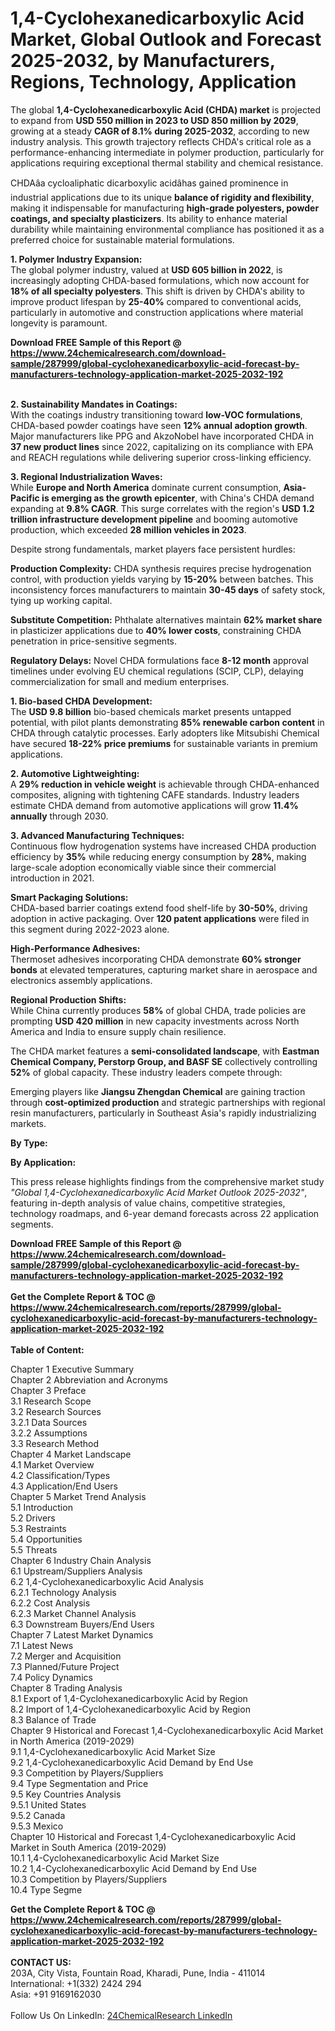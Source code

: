 <h1>1,4-Cyclohexanedicarboxylic Acid Market, Global Outlook and Forecast 2025-2032, by Manufacturers, Regions, Technology, Application</h1><p>The global <strong>1,4-Cyclohexanedicarboxylic Acid (CHDA) market</strong> is projected to expand from <strong>USD 550 million in 2023 to USD 850 million by 2029</strong>, growing at a steady <strong>CAGR of 8.1% during 2025-2032</strong>, according to new industry analysis. This growth trajectory reflects CHDA's critical role as a performance-enhancing intermediate in polymer production, particularly for applications requiring exceptional thermal stability and chemical resistance.</p><p>CHDAâa cycloaliphatic dicarboxylic acidâhas gained prominence in industrial applications due to its unique <strong>balance of rigidity and flexibility</strong>, making it indispensable for manufacturing <strong>high-grade polyesters, powder coatings, and specialty plasticizers</strong>. Its ability to enhance material durability while maintaining environmental compliance has positioned it as a preferred choice for sustainable material formulations.</p><p><strong>1. Polymer Industry Expansion:</strong><br>
The global polymer industry, valued at <strong>USD 605 billion in 2022</strong>, is increasingly adopting CHDA-based formulations, which now account for <strong>18% of all specialty polyesters</strong>. This shift is driven by CHDA's ability to improve product lifespan by <strong>25-40%</strong> compared to conventional acids, particularly in automotive and construction applications where material longevity is paramount.</p><div><b>Download FREE Sample of this Report @ 
            <a href="https://www.24chemicalresearch.com/download-sample/287999/global-cyclohexanedicarboxylic-acid-forecast-by-manufacturers-technology-application-market-2025-2032-192">
            https://www.24chemicalresearch.com/download-sample/287999/global-cyclohexanedicarboxylic-acid-forecast-by-manufacturers-technology-application-market-2025-2032-192</a></b></div><br><p><strong>2. Sustainability Mandates in Coatings:</strong><br>
With the coatings industry transitioning toward <strong>low-VOC formulations</strong>, CHDA-based powder coatings have seen <strong>12% annual adoption growth</strong>. Major manufacturers like PPG and AkzoNobel have incorporated CHDA in <strong>37 new product lines</strong> since 2022, capitalizing on its compliance with EPA and REACH regulations while delivering superior cross-linking efficiency.</p><p><strong>3. Regional Industrialization Waves:</strong><br>
While <strong>Europe and North America</strong> dominate current consumption, <strong>Asia-Pacific is emerging as the growth epicenter</strong>, with China's CHDA demand expanding at <strong>9.8% CAGR</strong>. This surge correlates with the region's <strong>USD 1.2 trillion infrastructure development pipeline</strong> and booming automotive production, which exceeded <strong>28 million vehicles in 2023</strong>.</p><p>Despite strong fundamentals, market players face persistent hurdles:</p><p><strong>Production Complexity:</strong> CHDA synthesis requires precise hydrogenation control, with production yields varying by <strong>15-20%</strong> between batches. This inconsistency forces manufacturers to maintain <strong>30-45 days</strong> of safety stock, tying up working capital.</p><p><strong>Substitute Competition:</strong> Phthalate alternatives maintain <strong>62% market share</strong> in plasticizer applications due to <strong>40% lower costs</strong>, constraining CHDA penetration in price-sensitive segments.</p><p><strong>Regulatory Delays:</strong> Novel CHDA formulations face <strong>8-12 month</strong> approval timelines under evolving EU chemical regulations (SCIP, CLP), delaying commercialization for small and medium enterprises.</p><p><strong>1. Bio-based CHDA Development:</strong><br>
The <strong>USD 9.8 billion</strong> bio-based chemicals market presents untapped potential, with pilot plants demonstrating <strong>85% renewable carbon content</strong> in CHDA through catalytic processes. Early adopters like Mitsubishi Chemical have secured <strong>18-22% price premiums</strong> for sustainable variants in premium applications.</p><p><strong>2. Automotive Lightweighting:</strong><br>
A <strong>29% reduction in vehicle weight</strong> is achievable through CHDA-enhanced composites, aligning with tightening CAFE standards. Industry leaders estimate CHDA demand from automotive applications will grow <strong>11.4% annually</strong> through 2030.</p><p><strong>3. Advanced Manufacturing Techniques:</strong><br>
Continuous flow hydrogenation systems have increased CHDA production efficiency by <strong>35%</strong> while reducing energy consumption by <strong>28%</strong>, making large-scale adoption economically viable since their commercial introduction in 2021.</p><p><strong>Smart Packaging Solutions:</strong><br>
	CHDA-based barrier coatings extend food shelf-life by <strong>30-50%</strong>, driving adoption in active packaging. Over <strong>120 patent applications</strong> were filed in this segment during 2022-2023 alone.</p><p><strong>High-Performance Adhesives:</strong><br>
	Thermoset adhesives incorporating CHDA demonstrate <strong>60% stronger bonds</strong> at elevated temperatures, capturing market share in aerospace and electronics assembly applications.</p><p><strong>Regional Production Shifts:</strong><br>
	While China currently produces <strong>58%</strong> of global CHDA, trade policies are prompting <strong>USD 420 million</strong> in new capacity investments across North America and India to ensure supply chain resilience.</p><p>The CHDA market features a <strong>semi-consolidated landscape</strong>, with <strong>Eastman Chemical Company, Perstorp Group, and BASF SE</strong> collectively controlling <strong>52%</strong> of global capacity. These industry leaders compete through:</p><p>Emerging players like <strong>Jiangsu Zhengdan Chemical</strong> are gaining traction through <strong>cost-optimized production</strong> and strategic partnerships with regional resin manufacturers, particularly in Southeast Asia's rapidly industrializing markets.</p><p><strong>By Type:</strong></p><p><strong>By Application:</strong></p><p>This press release highlights findings from the comprehensive market study <em>"Global 1,4-Cyclohexanedicarboxylic Acid Market Outlook 2025-2032"</em>, featuring in-depth analysis of value chains, competitive strategies, technology roadmaps, and 6-year demand forecasts across 22 application segments.</p><div><b>Download FREE Sample of this Report @ 
            <a href="https://www.24chemicalresearch.com/download-sample/287999/global-cyclohexanedicarboxylic-acid-forecast-by-manufacturers-technology-application-market-2025-2032-192">
            https://www.24chemicalresearch.com/download-sample/287999/global-cyclohexanedicarboxylic-acid-forecast-by-manufacturers-technology-application-market-2025-2032-192</a></b></div><br><div><b>Get the Complete Report & TOC @ 
            <a href="https://www.24chemicalresearch.com/reports/287999/global-cyclohexanedicarboxylic-acid-forecast-by-manufacturers-technology-application-market-2025-2032-192">
            https://www.24chemicalresearch.com/reports/287999/global-cyclohexanedicarboxylic-acid-forecast-by-manufacturers-technology-application-market-2025-2032-192</a></b></div><br>
            <b>Table of Content:</b><p>Chapter 1 Executive Summary<br />
Chapter 2 Abbreviation and Acronyms<br />
Chapter 3 Preface<br />
3.1 Research Scope<br />
3.2 Research Sources<br />
3.2.1 Data Sources<br />
3.2.2 Assumptions<br />
3.3 Research Method<br />
Chapter 4 Market Landscape<br />
4.1 Market Overview<br />
4.2 Classification/Types<br />
4.3 Application/End Users<br />
Chapter 5 Market Trend Analysis<br />
5.1 Introduction<br />
5.2 Drivers<br />
5.3 Restraints<br />
5.4 Opportunities<br />
5.5 Threats<br />
Chapter 6 Industry Chain Analysis<br />
6.1 Upstream/Suppliers Analysis<br />
6.2 1,4-Cyclohexanedicarboxylic Acid Analysis<br />
6.2.1 Technology Analysis<br />
6.2.2 Cost Analysis<br />
6.2.3 Market Channel Analysis<br />
6.3 Downstream Buyers/End Users<br />
Chapter 7 Latest Market Dynamics<br />
7.1 Latest News<br />
7.2 Merger and Acquisition<br />
7.3 Planned/Future Project<br />
7.4 Policy Dynamics<br />
Chapter 8 Trading Analysis<br />
8.1 Export of 1,4-Cyclohexanedicarboxylic Acid by Region<br />
8.2 Import of 1,4-Cyclohexanedicarboxylic Acid by Region<br />
8.3 Balance of Trade<br />
Chapter 9 Historical and Forecast 1,4-Cyclohexanedicarboxylic Acid Market in North America (2019-2029)<br />
9.1 1,4-Cyclohexanedicarboxylic Acid Market Size<br />
9.2 1,4-Cyclohexanedicarboxylic Acid Demand by End Use<br />
9.3 Competition by Players/Suppliers<br />
9.4 Type Segmentation and Price<br />
9.5 Key Countries Analysis<br />
9.5.1 United States<br />
9.5.2 Canada<br />
9.5.3 Mexico<br />
Chapter 10 Historical and Forecast 1,4-Cyclohexanedicarboxylic Acid Market in South America (2019-2029)<br />
10.1 1,4-Cyclohexanedicarboxylic Acid Market Size<br />
10.2 1,4-Cyclohexanedicarboxylic Acid Demand by End Use<br />
10.3 Competition by Players/Suppliers<br />
10.4 Type Segme</p><div><b>Get the Complete Report & TOC @ 
            <a href="https://www.24chemicalresearch.com/reports/287999/global-cyclohexanedicarboxylic-acid-forecast-by-manufacturers-technology-application-market-2025-2032-192">
            https://www.24chemicalresearch.com/reports/287999/global-cyclohexanedicarboxylic-acid-forecast-by-manufacturers-technology-application-market-2025-2032-192</a></b></div><br><b>CONTACT US:</b><br>
            203A, City Vista, Fountain Road, Kharadi, Pune, India - 411014<br>
            International: +1(332) 2424 294<br>
            Asia: +91 9169162030 <br><br>
            Follow Us On LinkedIn: <a href="https://www.linkedin.com/company/24chemicalresearch/">24ChemicalResearch LinkedIn</a>